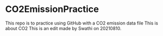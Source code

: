 # CO2EmissionPractice
 This repo is to practice using GitHub with a CO2 emission data file
This is about CO2
This is an edit made by Swathi on 20210810.
